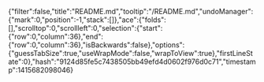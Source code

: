 {"filter":false,"title":"README.md","tooltip":"/README.md","undoManager":{"mark":0,"position":-1,"stack":[]},"ace":{"folds":[],"scrolltop":0,"scrollleft":0,"selection":{"start":{"row":0,"column":36},"end":{"row":0,"column":36},"isBackwards":false},"options":{"guessTabSize":true,"useWrapMode":false,"wrapToView":true},"firstLineState":0},"hash":"9124d85fe5c7438505bb49efd4d0602f976d0c71","timestamp":1415682098046}